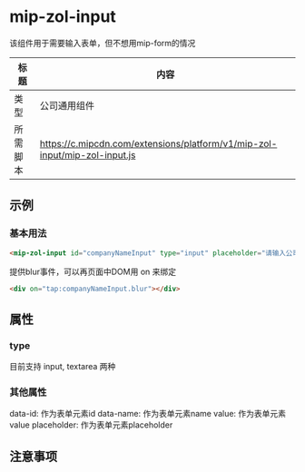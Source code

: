 # mip-zol-input

该组件用于需要输入表单，但不想用mip-form的情况

标题|内容
----|----
类型|公司通用组件
所需脚本|https://c.mipcdn.com/extensions/platform/v1/mip-zol-input/mip-zol-input.js

## 示例

### 基本用法

```html
<mip-zol-input id="companyNameInput" type="input" placeholder="请输入公司名称"></mip-zol-input>
```

提供blur事件，可以再页面中DOM用 on 来绑定

```html
<div on="tap:companyNameInput.blur"></div>
```

## 属性

### type

目前支持 input, textarea 两种

### 其他属性

data-id: 作为表单元素id
data-name: 作为表单元素name
value: 作为表单元素value
placeholder: 作为表单元素placeholder

## 注意事项


